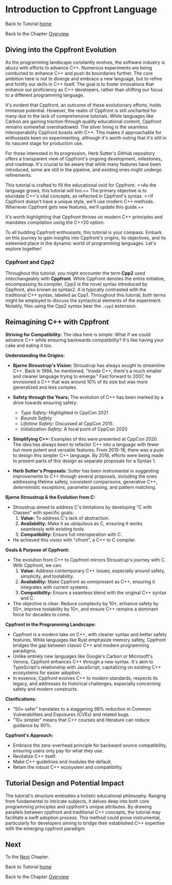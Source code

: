 # Introduction to Cppfront Language


Back to Tutorial [home](../readme.md)

Back to the Chapter [Overview](Overview.md)

## **Diving into the Cppfront Evolution**

As the programming landscape constantly evolves, the software industry is abuzz with efforts to advance C++. Numerous experiments are being conducted to enhance C++ and push its boundaries further. The core ambition here is not to diverge and embrace a new language, but to refine and fortify our skills in C++ itself. The goal is to foster innovations that enhance our proficiency as C++ developers, rather than shifting our focus to a different programming language.

It's evident that Cppfront, an outcome of these evolutionary efforts, holds immense potential. However, the realm of Cppfront is still uncharted for many due to the lack of comprehensive tutorials. While languages like Carbon are gaining traction through quality educational content, Cppfront remains somewhat overshadowed. The silver lining is the seamless interoperability Cppfront boasts with C++. This makes it approachable for enthusiasts keen on experimenting, although it's worth noting that it's still in its nascent stage for production use.

For those interested in its progression, Herb Sutter's GitHub repository offers a transparent view of Cppfront's ongoing development, milestones, and roadmap. It's crucial to be aware that while many features have been introduced, some are still in the pipeline, and existing ones might undergo refinements.

This tutorial is crafted to fill the educational void for Cppfront. ==As the language grows, this tutorial will too.== The primary objective is to elucidate C++'s vital concepts, as reflected in Cppfront's syntax. ==If Cppfront doesn't have a unique style, we'll use modern C++ methods. Whenever Cppfront gets new features, we'll update this guide.==

It's worth highlighting that Cppfront thrives on modern C++ principles and mandates compilation using the C++20 option.

To all budding Cppfront enthusiasts, this tutorial is your compass. Embark on this journey to gain insights into Cppfront's origins, its objectives, and its esteemed place in the dynamic world of programming languages. Let's explore together!

### Cppfront and Cpp2

Throughout this tutorial, you might encounter the term **Cpp2** used interchangeably with **Cppfront**. While Cppfront denotes the entire initiative, encompassing its compiler, Cpp2 is the novel syntax introduced by Cppfront, also known as syntax2. It is typically contrasted with the traditional C++ syntax, labeled as Cpp1. Throughout this tutorial, both terms might be employed to discuss the syntactical elements of the experiment. Notably, files using the Cpp2 syntax bear the `.cpp2` extension.

## **Reimagining C++ with Cppfront**

**Striving for Compatibility:** 
The idea here is simple: What if we could advance C++ while ensuring backwards compatibility? It's like having your cake and eating it too.

**Understanding the Origins:**
- **Bjarne Stroustrup's Vision:** Stroustrup has always sought to streamline C++. Back in 1994, he mentioned, "Inside C++, there's a much smaller and cleaner language trying to emerge." Fast forward to 2007, he envisioned a C++ that was around 10% of its size but was more generalized and less complex.
  
- **Safety through the Years:** The evolution of C++ has been marked by a drive towards ensuring safety:
  - *Type Safety:* Highlighted in CppCon 2021
  - *Bounds Safety*
  - *Lifetime Safety:* Discussed at CppCon 2015
  - *Initialization Safety:* A focal point of CppCon 2020
  
- **Simplifying C++:** Examples of this were presented at CppCon 2020. The idea has always been to refactor C++ into a language with fewer but more potent and versatile features. From 2015-16, there was a push to design this simpler C++ language. By 2016, efforts were being made to present parts of this design as separate proposals for a Syntax 1.

- **Herb Sutter's Proposals:** Sutter has been instrumental in suggesting improvements to C++ through several proposals, including the ones addressing lifetime safety, consistent comparisons, generative C++, deterministic exceptions, parameter passing, and pattern matching.

**Bjarne Stroustrup & the Evolution from C:**
- Stroustrup aimed to address C's limitations by developing “C with Classes” with specific goals:
  1. **Value:** To address C's lack of abstraction.
  2. **Availability:** Make it as ubiquitous as C, ensuring it works seamlessly with existing tools.
  3. **Compatibility:** Ensure full interoperation with C. 
- He achieved this vision with "cfront", a C++ to C compiler.

**Goals & Purpose of Cppfront:**
- The evolution from C++ to Cppfront mirrors Stroustrup's journey with C. With Cppfront, we can:
  1. **Value:** Address contemporary C++ issues, especially around safety, simplicity, and toolability.
  2. **Availability:** Make Cppfront as omnipresent as C++, ensuring it integrates with current systems.
  3. **Compatibility:** Ensure a seamless blend with the original C++ syntax and C.
- The objective is clear: Reduce complexity by 10×, enhance safety by 50×, improve toolability by 10×, and ensure C++ remains a dominant force for decades to come.

**Cppfront in the Programming Landscape:**
- Cppfront is a modern take on C++, with cleaner syntax and better safety features. While languages like Rust emphasize memory safety, Cppfront bridges the gap between classic C++ and modern programming paradigms.
- Unlike entirely new languages like Google's Carbon or Microsoft's Verona, Cppfront enhances C++ through a new syntax. It's akin to TypeScript's relationship with JavaScript, capitalizing on existing C++ ecosystems for easier adoption.
- In essence, Cppfront evolves C++ to modern standards, respects its legacy, and addresses its historical challenges, especially concerning safety and modern constructs.

**Clarifications:**
- "50× safer" translates to a staggering 98% reduction in Common Vulnerabilities and Exposures (CVEs) and related bugs.
- "10× simpler" means that C++ courses and literature can reduce guidance by 90%.

**Cppfront's Approach:**
- Embrace the zero-overhead principle for backward source compatibility, ensuring users only pay for what they use.
- Revitalize C++ itself.
- Make C++ guidelines and modules the default.
- Retain the robust C++ ecosystem and compatibility.

## Tutorial Design and Potential Impact

The tutorial's structure embodies a holistic educational philosophy. Ranging from fundamental to intricate subjects, it delves deep into both core programming principles and cppfront's unique attributes. By drawing parallels between cppfront and traditional C++ concepts, the tutorial may facilitate a swift adoption process. This method could prove instrumental, particularly for developers aiming to bridge their established C++ expertise with the emerging cppfront paradigm.

## Next

To the [Next](Cppfront_VS_Rust.md) Chapter.

Back to Tutorial [home](../README.md)

Back to the Chapter [Overview](Overview.md)